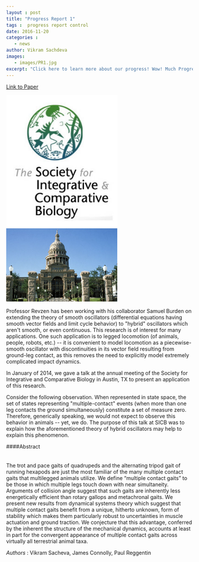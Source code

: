 ```yaml
---
layout : post
title: "Progress Report 1" 
tags :  progress report control
date: 2016-11-20 
categories : 
   - news
author: Vikram Sachdeva
images:
   - images/PR1.jpg 
excerpt: "Click here to learn more about our progress! Wow! Much Progress! Very Advances! "
---
```



[Link to Paper](http://www.sicb.org/meetings/2014/schedule/abstractdetails.php?id=776)

<img src="/images/old/whytrot_IMG1.jpg" style="width:300px">
<img src="/images/old/whytrot_IMG2.jpg" style="width:300px">

Professor Revzen has been working with his collaborator Samuel Burden on extending the theory
of smooth oscillators (differential equations having smooth vector fields and
limit cycle behavior) to "hybrid" oscillators which aren't smooth, or even continuous.
This research is of interest for many applications. One such application is to 
legged locomotion (of animals, people, robots, etc.) -- it is convenient to 
model locomotion as a piecewise-smooth oscillator with discontinuities in its vector 
field resulting from ground-leg contact, as this removes the need to explicitly
model extremely complicated impact dynamics.

In January of 2014, we gave a talk at the annual meeting of the Society
for Integrative and Comparative Biology in Austin, TX to present 
an application of this research. 

Consider the following observation. When represented in state space, 
the set of states representing "multiple-contact" events (when more 
than one leg contacts the ground simultaneously) constitute a set of measure
zero. Therefore, generically speaking, we would not expect to
 observe this behavior in animals -- yet, we do. The purpose of this talk
at SICB was to explain how the aforementioned theory of hybrid oscillators
may help to explain this phenomenon.

####Abstract
<br><br><br>
 The trot and pace gaits of quadrupeds and the alternating tripod gait 
of running hexapods are just the most familiar of the many multiple contact 
gaits that multilegged animals utilize. We define “multiple contact gaits” 
to be those in which multiple legs touch down with near simultaneity. 
Arguments of collision angle suggest that such gaits are inherently less 
energetically efficient than rotary gallops and metachronal gaits. We 
present new results from dynamical systems theory which suggest that multiple 
contact gaits benefit from a unique, hitherto unknown, form of stability which 
makes them particularly robust to uncertainties in muscle actuation and ground 
traction. We conjecture that this advantage, conferred by the inherent the 
structure of the mechanical dynamics, accounts at least in part for the 
convergent appearance of multiple contact gaits across virtually all terrestrial 
animal taxa. 



_Authors_ : Vikram Sacheva, James Connolly, Paul Reggentin

